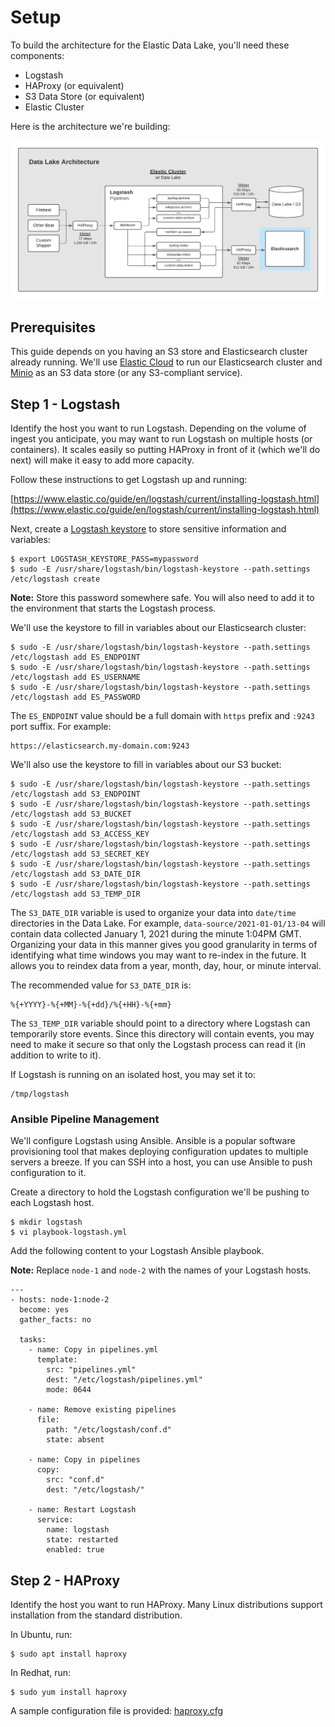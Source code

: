 # Setup

To build the architecture for the Elastic Data Lake, you'll need these components:

* Logstash
* HAProxy (or equivalent)
* S3 Data Store (or equivalent)
* Elastic Cluster

Here is the architecture we're building:

![](../images/architecture.png)

## Prerequisites

This guide depends on you having an S3 store and Elasticsearch cluster already running.  We'll use [Elastic Cloud](https://elastic.co) to run our Elasticsearch cluster and [Minio](https://www.digitalocean.com/community/tutorials/how-to-set-up-an-object-storage-server-using-minio-on-ubuntu-18-04) as an S3 data store (or any S3-compliant service).

## Step 1 - Logstash

Identify the host you want to run Logstash.  Depending on the volume of ingest you anticipate, you may want to run Logstash on multiple hosts (or containers).  It scales easily so putting HAProxy in front of it (which we'll do next) will make it easy to add more capacity.

Follow these instructions to get Logstash up and running:

[https://www.elastic.co/guide/en/logstash/current/installing-logstash.html](https://www.elastic.co/guide/en/logstash/current/installing-logstash.html)

Next, create a [Logstash keystore](https://www.elastic.co/guide/en/logstash/current/keystore.html) to store sensitive information and variables:

```
$ export LOGSTASH_KEYSTORE_PASS=mypassword
$ sudo -E /usr/share/logstash/bin/logstash-keystore --path.settings /etc/logstash create
```

**Note:**  Store this password somewhere safe.  You will also need to add it to the environment that starts the Logstash process.

We'll use the keystore to fill in variables about our Elasticsearch cluster:

```
$ sudo -E /usr/share/logstash/bin/logstash-keystore --path.settings /etc/logstash add ES_ENDPOINT
$ sudo -E /usr/share/logstash/bin/logstash-keystore --path.settings /etc/logstash add ES_USERNAME
$ sudo -E /usr/share/logstash/bin/logstash-keystore --path.settings /etc/logstash add ES_PASSWORD
```

The `ES_ENDPOINT` value should be a full domain with `https` prefix and `:9243` port suffix.  For example:

```
https://elasticsearch.my-domain.com:9243
```

We'll also use the keystore to fill in variables about our S3 bucket:

```
$ sudo -E /usr/share/logstash/bin/logstash-keystore --path.settings /etc/logstash add S3_ENDPOINT
$ sudo -E /usr/share/logstash/bin/logstash-keystore --path.settings /etc/logstash add S3_BUCKET
$ sudo -E /usr/share/logstash/bin/logstash-keystore --path.settings /etc/logstash add S3_ACCESS_KEY
$ sudo -E /usr/share/logstash/bin/logstash-keystore --path.settings /etc/logstash add S3_SECRET_KEY
$ sudo -E /usr/share/logstash/bin/logstash-keystore --path.settings /etc/logstash add S3_DATE_DIR
$ sudo -E /usr/share/logstash/bin/logstash-keystore --path.settings /etc/logstash add S3_TEMP_DIR
```

The `S3_DATE_DIR` variable is used to organize your data into `date/time` directories in the Data Lake.  For example, `data-source/2021-01-01/13-04` will contain data collected January 1, 2021 during the minute 1:04PM GMT.  Organizing your data in this manner gives you good granularity in terms of identifying what time windows you may want to re-index in the future.  It allows you to reindex data from a year, month, day, hour, or minute interval.

The recommended value for `S3_DATE_DIR` is:

```
%{+YYYY}-%{+MM}-%{+dd}/%{+HH}-%{+mm}
```

The `S3_TEMP_DIR` variable should point to a directory where Logstash can temporarily store events.  Since this directory will contain events, you may need to make it secure so that only the Logstash process can read it (in addition to write to it).

If Logstash is running on an isolated host, you may set it to:

```
/tmp/logstash
```

### Ansible Pipeline Management

We'll configure Logstash using Ansible.  Ansible is a popular software provisioning tool that makes deploying configuration updates to multiple servers a breeze.  If you can SSH into a host, you can use Ansible to push configuration to it.

Create a directory to hold the Logstash configuration we'll be pushing to each Logstash host.

```
$ mkdir logstash
$ vi playbook-logstash.yml 
```

Add the following content to your Logstash Ansible playbook.

**Note:** Replace `node-1` and `node-2` with the names of your Logstash hosts.

```
---
- hosts: node-1:node-2
  become: yes
  gather_facts: no

  tasks:
    - name: Copy in pipelines.yml
      template:
        src: "pipelines.yml"
        dest: "/etc/logstash/pipelines.yml"
        mode: 0644

    - name: Remove existing pipelines
      file:
        path: "/etc/logstash/conf.d"
        state: absent

    - name: Copy in pipelines
      copy:
        src: "conf.d"
        dest: "/etc/logstash/"

    - name: Restart Logstash
      service:
        name: logstash
        state: restarted
        enabled: true

```

## Step 2 - HAProxy

Identify the host you want to run HAProxy.  Many Linux distributions support installation from the standard distribution.

In Ubuntu, run:

```
$ sudo apt install haproxy
```

In Redhat, run:

```
$ sudo yum install haproxy
```

A sample configuration file is provided: [haproxy.cfg](haproxy.cfg)
